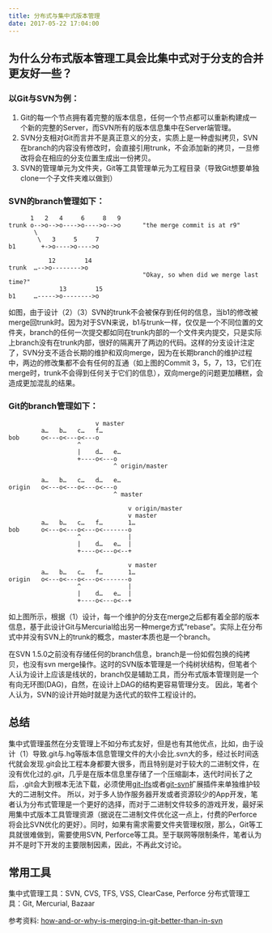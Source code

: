 ```yaml
---
title: 分布式与集中式版本管理
date: 2017-05-22 17:04:00
---
```


## 为什么分布式版本管理工具会比集中式对于分支的合并更友好一些？
### 以Git与SVN为例：
1. Git的每一个节点拥有着完整的版本信息，任何一个节点都可以重新构建成一个新的完整的Server，而SVN所有的版本信息集中在Server端管理。
2. SVN分支相对Git而言并不是真正意义的分支，实质上是一种虚拟拷贝，SVN在branch的内容没有修改时，会直接引用trunk，不会添加新的拷贝，一旦修改将会在相应的分支位置生成出一份拷贝。
3. SVN的管理单元为文件夹，Git等工具管理单元为工程目录（导致Git想要单独clone一个子文件夹难以做到）

### SVN的branch管理如下：
```
      1   2   4     6     8   9
trunk o-->o-->o---->o---->o-->o      "the merge commit is at r9"
       \
        \   3     5     7
b1       +->o---->o---->o
```
```
           12        14
trunk  …-->o-------->o
                                     "Okay, so when did we merge last time?"
              13        15
b1     …----->o-------->o
```
如图，由于设计（2）（3）SVN的trunk不会被保存到任何的信息，当b1的修改被merge回trunk时。因为对于SVN来说，b1与trunk一样，仅仅是一个不同位置的文件夹，branch的任何一次提交都如同在trunk内部的一个文件夹内提交，只是实际上branch没有在trunk内部，很好的隔离开了两边的代码。这样的分支设计注定了，SVN分支不适合长期的维护和双向merge，因为在长期branch的维护过程中，两边的修改集都不会有任何的互通（如上图的Commit 3，5，7，13，它们在merge时，trunk不会得到任何关于它们的信息），双向merge的问题更加糟糕，会造成更加混乱的结果。

### Git的branch管理如下：
```
                        v master
         a…   b…   c…   f…
bob      o<---o<---o<---o
                   ^
                   |    d…   e…
                   +----o<---o
                             ^ origin/master

         a…   b…   c…   d…   e…
origin   o<---o<---o<---o<---o
                             ^ master

```
```
                                 v origin/master
                                 v master
         a…   b…   c…   f…       1…
bob      o<---o<---o<---o<-------o
                   ^             |
                   |    d…   e…  |
                   +----o<---o<--+

                                 v master
         a…   b…   c…   f…       1…
origin   o<---o<---o<---o<-------o
                   ^             |
                   |    d…   e…  |
                   +----o<---o<--+
```
如上图所示，根据（1）设计，每一个维护的分支在merge之后都有着全部的版本信息，基于此设计Git与Mercurial给出另一种merge方式“rebase”。实际上在分布式中并没有SVN上的trunk的概念，master本质也是一个branch。

在SVN 1.5.0之前没有存储任何的branch信息，branch是一份如假包换的纯拷贝，也没有svn merge操作。这时的SVN版本管理是一个纯树状结构，但笔者个人认为设计上应该是线状的，branch仅是辅助工具，而分布式版本管理则是一个有向无环图(DAG)，自然，在设计上DAG的结构更容易管理分支。
因此，笔者个人认为，SVN的设计开始时就是为迭代式的软件工程设计的。

## 总结
集中式管理虽然在分支管理上不如分布式友好，但是也有其他优点，比如，由于设计（1）导致.git与.hg等版本信息管理文件的大小会比.svn大的多，经过长时间迭代就会发现.git会比工程本身都要大很多，而且特别是对于较大的二进制文件，在没有优化过的.git，几乎是在版本信息里存储了一个压缩副本，迭代时间长了之后，.git会大到根本无法下载，必须使用[git-lfs](https://git-lfs.github.com/)或者[git-svn](https://git-scm.com/docs/git-svn)扩展插件来单独维护较大的二进制文件。
所以，对于多人协作服务器开发或者资源较少的App开发，笔者认为分布式管理是一个更好的选择，而对于二进制文件较多的游戏开发，最好采用集中式版本工具管理资源（据说在二进制文件优化这一点上，付费的Perforce将会比SVN优化的更好）。同时，如果有需求需要文件夹管理权限，那么，Git等工具就很难做到，需要使用SVN, Perforce等工具。至于联网等限制条件，笔者认为并不是时下开发的主要限制因素，因此，不再此文讨论。

## 常用工具
集中式管理工具：SVN, CVS, TFS, VSS, ClearCase, Perforce
分布式管理工具：Git, Mercurial, Bazaar

参考资料: 
[how-and-or-why-is-merging-in-git-better-than-in-svn](http://stackoverflow.com/questions/2471606/how-and-or-why-is-merging-in-git-better-than-in-svn)

